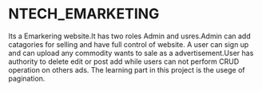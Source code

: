 # NTECH_EMARKETING

Its a Emarkering website.It has two roles Admin and usres.Admin can add catagories for selling and have full control of website.
A user can sign up and can upload any commodity wants to sale as a advertisement.User has authority to delete
edit or post add while users can not perform CRUD operation on others ads.
The learning part in this project is  the usege of pagination.
